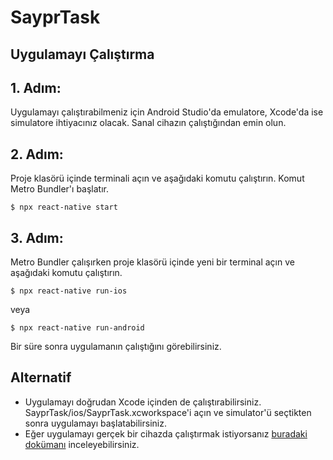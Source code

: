 # SayprTask

## Uygulamayı Çalıştırma

## 1. Adım:
Uygulamayı çalıştırabilmeniz için Android Studio'da emulatore, Xcode'da ise simulatore ihtiyacınız olacak. Sanal cihazın çalıştığından emin olun.

## 2. Adım:
Proje klasörü içinde terminali açın ve aşağıdaki komutu çalıştırın. Komut Metro Bundler'ı başlatır.

`$ npx react-native start`

## 3. Adım:
Metro Bundler çalışırken proje klasörü içinde yeni bir terminal açın ve aşağıdaki komutu çalıştırın.

`$ npx react-native run-ios`

veya

`$ npx react-native run-android`

Bir süre sonra uygulamanın çalıştığını görebilirsiniz.

## Alternatif
- Uygulamayı doğrudan Xcode içinden de çalıştırabilirsiniz. SayprTask/ios/SayprTask.xcworkspace'i açın ve simulator'ü seçtikten sonra uygulamayı başlatabilirsiniz.
- Eğer uygulamayı gerçek bir cihazda çalıştırmak istiyorsanız [buradaki dokümanı](https://reactnative.dev/docs/running-on-device) inceleyebilirsiniz.
